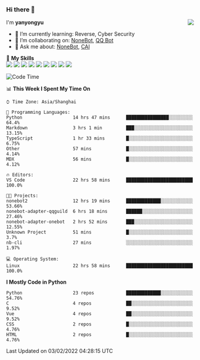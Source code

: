 ### Hi there 👋

<a href="#">
  <img align="right" src="https://github-readme-stats.vercel.app/api?username=yanyongyu&count_private=true&show_icons=true&bg_color=15,f2f7fd,E0EAFC" />
</a>

I'm **yanyongyu**

- 🌱 I’m currently learning: Reverse, Cyber Security
- 👯 I’m collaborating on: [NoneBot](https://github.com/nonebot), [QQ Bot](https://github.com/Mrs4s/go-cqhttp)
- 💬 Ask me about: [NoneBot](https://github.com/nonebot), [CAI](https://github.com/cscs181/CAI)

🌟 **My Skills**  
![](https://img.shields.io/badge/-Python-3e74a2?style=flat-square&logo=Python&logoColor=fff)
![](https://img.shields.io/badge/-Node.js-339933?style=flat-square&logo=Node.js&logoColor=fff)
![](https://img.shields.io/badge/-Vue-4fc08d?style=flat-square&logo=Vue.js&logoColor=fff)
![](https://img.shields.io/badge/-React-2d98ce?style=flat-square&logo=React&logoColor=fff)
![](https://img.shields.io/badge/-Docker-2496ED?style=flat-square&logo=Docker&logoColor=fff)
![](https://img.shields.io/badge/-Linux-000000?style=flat-square&logo=Linux&logoColor=fff)
![](https://img.shields.io/badge/-MySQL-4479A1?style=flat-square&logo=MySQL&logoColor=fff)
![](https://img.shields.io/badge/-Redis-DC382D?style=flat-square&logo=Redis&logoColor=fff)
![](https://img.shields.io/badge/-MongoDB-47A248?style=flat-square&logo=MongoDB&logoColor=fff)

<!--START_SECTION:waka-->
![Code Time](http://img.shields.io/badge/Code%20Time-2%2C088%20hrs%201%20min-blue)

📊 **This Week I Spent My Time On** 

```text
⌚︎ Time Zone: Asia/Shanghai

💬 Programming Languages: 
Python                   14 hrs 47 mins      ████████████████░░░░░░░░░   64.4% 
Markdown                 3 hrs 1 min         ███░░░░░░░░░░░░░░░░░░░░░░   13.15% 
TypeScript               1 hr 33 mins        █░░░░░░░░░░░░░░░░░░░░░░░░   6.75% 
Other                    57 mins             █░░░░░░░░░░░░░░░░░░░░░░░░   4.14% 
MDX                      56 mins             █░░░░░░░░░░░░░░░░░░░░░░░░   4.12%

🔥 Editors: 
VS Code                  22 hrs 58 mins      █████████████████████████   100.0%

🐱‍💻 Projects: 
nonebot2                 12 hrs 19 mins      █████████████░░░░░░░░░░░░   53.66% 
nonebot-adapter-qqguild  6 hrs 18 mins       ██████░░░░░░░░░░░░░░░░░░░   27.46% 
nonebot-adapter-onebot   2 hrs 52 mins       ███░░░░░░░░░░░░░░░░░░░░░░   12.55% 
Unknown Project          51 mins             █░░░░░░░░░░░░░░░░░░░░░░░░   3.7% 
nb-cli                   27 mins             ░░░░░░░░░░░░░░░░░░░░░░░░░   1.97%

💻 Operating System: 
Linux                    22 hrs 58 mins      █████████████████████████   100.0%

```

**I Mostly Code in Python** 

```text
Python                   23 repos            █████████████░░░░░░░░░░░░   54.76% 
C                        4 repos             ██░░░░░░░░░░░░░░░░░░░░░░░   9.52% 
Vue                      4 repos             ██░░░░░░░░░░░░░░░░░░░░░░░   9.52% 
CSS                      2 repos             █░░░░░░░░░░░░░░░░░░░░░░░░   4.76% 
HTML                     2 repos             █░░░░░░░░░░░░░░░░░░░░░░░░   4.76%

```



 Last Updated on 03/02/2022 04:28:15 UTC
<!--END_SECTION:waka-->
